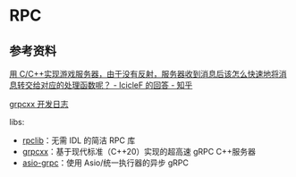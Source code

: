 # RPC

## 参考资料

[用 C/C++实现游戏服务器，由于没有反射，服务器收到消息后该怎么快速地将消息转交给对应的处理函数呢？ - IcicleF 的回答 - 知乎](https://www.zhihu.com/question/636120604/answer/3345305152)

[grpcxx 开发日志](https://u-a.medium.com/list/devlog-grpcxx-ba1cd70b0c7d)

libs:

- [rpclib](https://github.com/rpclib/rpclib)：无需 IDL 的简洁 RPC 库
- [grpcxx](https://github.com/uatuko/grpcxx)：基于现代标准（C++20）实现的超高速 gRPC C++服务器
- [asio-grpc](https://github.com/Tradias/asio-grpc)：使用 Asio/统一执行器的异步 gRPC
